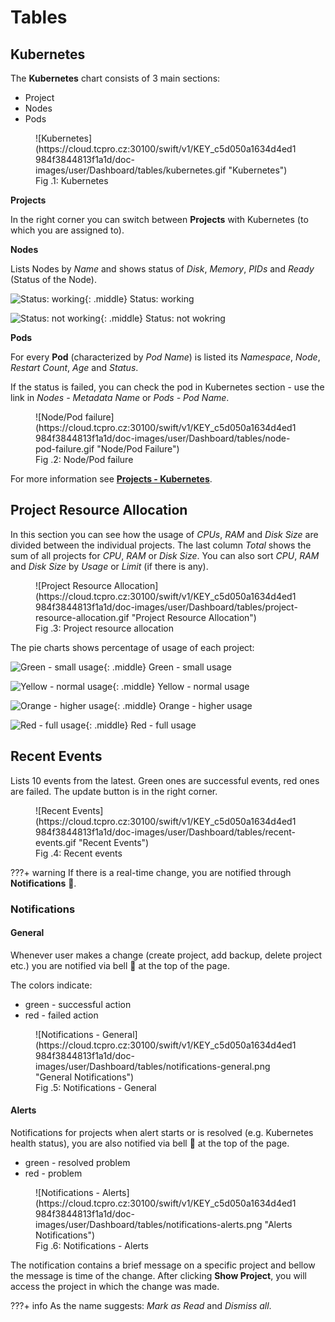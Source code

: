 # **Tables**

## **Kubernetes**

The **Kubernetes** chart consists of 3 main sections:

* Project
* Nodes
* Pods

<figure markdown>
  ![Kubernetes](https://cloud.tcpro.cz:30100/swift/v1/KEY_c5d050a1634d4ed1984f3844813f1a1d/doc-images/user/Dashboard/tables/kubernetes.gif "Kubernetes")
  <figcaption>Fig .1: Kubernetes</figcaption>
</figure>

**Projects**

In the right corner you can switch between **Projects** with Kubernetes (to which you are assigned to).

**Nodes**

Lists Nodes by *Name* and shows status of *Disk*, *Memory*, *PIDs* and *Ready* (Status of the Node).

![Status: working](https://cloud.tcpro.cz:30100/swift/v1/KEY_c5d050a1634d4ed1984f3844813f1a1d/doc-images/user/Dashboard/tables/status-working.png "Status: working"){: .middle} Status: working

![Status: not working](https://cloud.tcpro.cz:30100/swift/v1/KEY_c5d050a1634d4ed1984f3844813f1a1d/doc-images/user/Dashboard/tables/status-not-working.png "Status: not working"){: .middle} Status: not wokring

**Pods**

For every **Pod** (characterized by *Pod Name*) is listed its *Namespace*, *Node*, *Restart* *Count*, *Age* and *Status*.

If the status is failed, you can check the pod in Kubernetes section - use the link in *Nodes - Metadata Name* or *Pods - Pod Name*.

<figure markdown>
  ![Node/Pod failure](https://cloud.tcpro.cz:30100/swift/v1/KEY_c5d050a1634d4ed1984f3844813f1a1d/doc-images/user/Dashboard/tables/node-pod-failure.gif "Node/Pod Failure")
  <figcaption>Fig .2: Node/Pod failure</figcaption>
</figure>

For more information see [**Projects - Kubernetes**](../projects/kubernetes.md).

## **Project Resource Allocation**

In this section you can see how the usage of *CPUs*, *RAM* and *Disk* *Size* are divided between the individual projects. The last column *Total* shows the sum of all projects for *CPU*, *RAM* or *Disk Size*. You can also sort *CPU*, *RAM* and *Disk Size*  by *Usage* or *Limit* (if there is any).

<figure markdown>
  ![Project Resource Allocation](https://cloud.tcpro.cz:30100/swift/v1/KEY_c5d050a1634d4ed1984f3844813f1a1d/doc-images/user/Dashboard/tables/project-resource-allocation.gif "Project Resource Allocation")
  <figcaption>Fig .3: Project resource allocation</figcaption>
</figure>

The pie charts shows percentage of usage of each project:

![Green - small usage](https://cloud.tcpro.cz:30100/swift/v1/KEY_c5d050a1634d4ed1984f3844813f1a1d/doc-images/user/Dashboard/tables/green-small-usage.png "Small Usage"){: .middle} Green - small usage

![Yellow - normal usage](https://cloud.tcpro.cz:30100/swift/v1/KEY_c5d050a1634d4ed1984f3844813f1a1d/doc-images/user/Dashboard/tables/yellow-normal-usage.png "Normal Usage"){: .middle} Yellow - normal usage

![Orange - higher usage](https://cloud.tcpro.cz:30100/swift/v1/KEY_c5d050a1634d4ed1984f3844813f1a1d/doc-images/user/Dashboard/tables/orange-higher-usage.png "Higher Usage"){: .middle} Orange - higher usage

![Red - full usage](https://cloud.tcpro.cz:30100/swift/v1/KEY_c5d050a1634d4ed1984f3844813f1a1d/doc-images/user/Dashboard/tables/red-full-usage.png "Full Usage"){: .middle} Red - full usage

## **Recent Events**

Lists 10 events from the latest. Green ones are successful events, red ones are failed. The update button is in the right corner.

<figure markdown>
  ![Recent Events](https://cloud.tcpro.cz:30100/swift/v1/KEY_c5d050a1634d4ed1984f3844813f1a1d/doc-images/user/Dashboard/tables/recent-events.gif "Recent Events")
  <figcaption>Fig .4: Recent events</figcaption>
</figure>

???+ warning
	If there is a real-time change, you are notified through **Notifications** :bell:.

### **Notifications**

#### General
Whenever user makes a change (create project, add backup, delete project etc.) you are notified via bell :bell: at the top of the page.

The colors indicate:

* green - successful action
* red - failed action

<figure markdown>
  ![Notifications - General](https://cloud.tcpro.cz:30100/swift/v1/KEY_c5d050a1634d4ed1984f3844813f1a1d/doc-images/user/Dashboard/tables/notifications-general.png "General Notifications")
  <figcaption>Fig .5: Notifications - General</figcaption>
</figure>

#### Alerts
Notifications for projects when alert starts or is resolved (e.g. Kubernetes health status), you are also notified via bell :bell: at the top of the page.

* green - resolved problem
* red - problem

<figure markdown>
  ![Notifications - Alerts](https://cloud.tcpro.cz:30100/swift/v1/KEY_c5d050a1634d4ed1984f3844813f1a1d/doc-images/user/Dashboard/tables/notifications-alerts.png "Alerts Notifications")
  <figcaption>Fig .6: Notifications - Alerts</figcaption>
</figure>

The notification contains a brief message on a specific project and bellow the message is time of the change. After clicking **Show Project**, you will access the project in which the change was made.

???+ info
    As the name suggests: *Mark as Read* and *Dismiss all*.
